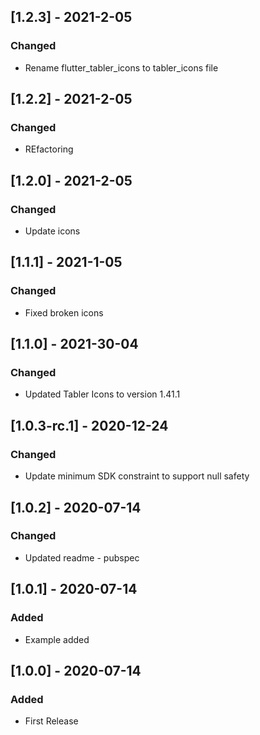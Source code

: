 ## [1.2.3] - 2021-2-05

### Changed

- Rename flutter_tabler_icons to tabler_icons file
## [1.2.2] - 2021-2-05

### Changed

- REfactoring

## [1.2.0] - 2021-2-05

### Changed

- Update icons

## [1.1.1] - 2021-1-05

### Changed

- Fixed broken icons

## [1.1.0] - 2021-30-04

### Changed

- Updated Tabler Icons to version 1.41.1

## [1.0.3-rc.1] - 2020-12-24

### Changed

- Update minimum SDK constraint to support null safety

## [1.0.2] - 2020-07-14

### Changed

- Updated readme - pubspec

## [1.0.1] - 2020-07-14

### Added

- Example added

## [1.0.0] - 2020-07-14

### Added

- First Release
